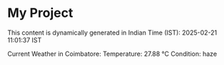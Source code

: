 # My Project

This content is dynamically generated in Indian Time (IST): 2025-02-21 11:01:37 IST


Current Weather in Coimbatore:
Temperature: 27.88 °C
Condition: haze
